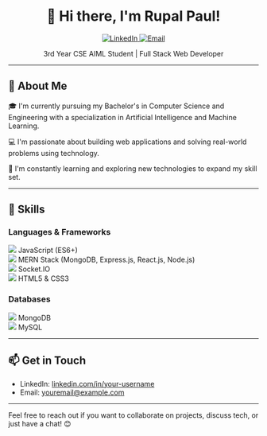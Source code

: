 <h1 align="center">👋 Hi there, I'm Rupal Paul!</h1>
<p align="center">
  <a href="https://linkedin.com/in/your-username">
    <img src="https://img.shields.io/badge/-LinkedIn-blue?style=flat-square&logo=Linkedin&logoColor=white&link=https://linkedin.com/in/your-username" alt="LinkedIn">
  </a>
  <a href="mailto:youremail@example.com">
    <img src="https://img.shields.io/badge/-Email-red?style=flat-square&logo=Gmail&logoColor=white" alt="Email">
  </a>
</p>

<p align="center">3rd Year CSE AIML Student | Full Stack Web Developer</p>

---

## 🚀 About Me

🎓 I'm currently pursuing my Bachelor's in Computer Science and Engineering with a specialization in Artificial Intelligence and Machine Learning.

💻 I'm passionate about building web applications and solving real-world problems using technology.

🌱 I'm constantly learning and exploring new technologies to expand my skill set.

---

## 🔧 Skills

### Languages & Frameworks
<img src="https://img.icons8.com/color/48/000000/javascript.png"/> JavaScript (ES6+)
<br/>
<img src="https://img.icons8.com/office/48/000000/react.png"/> MERN Stack (MongoDB, Express.js, React.js, Node.js)
<br/>
<img src="https://img.icons8.com/color/48/000000/socket-io.png"/> Socket.IO
<br/>
<img src="https://img.icons8.com/color/48/000000/html-5.png"/> HTML5 & CSS3

### Databases
<img src="https://img.icons8.com/color/48/000000/mongodb.png"/> MongoDB
<br/>
<img src="https://img.icons8.com/color/48/000000/mysql.png"/> MySQL

---

## 📫 Get in Touch

- LinkedIn: [linkedin.com/in/your-username](https://linkedin.com/in/your-username)
- Email: [youremail@example.com](mailto:youremail@example.com)

---

Feel free to reach out if you want to collaborate on projects, discuss tech, or just have a chat! 😊
